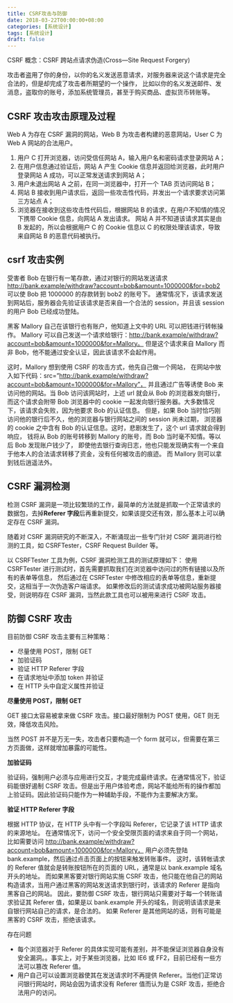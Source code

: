 ```yaml
---
title: CSRF攻击与防御
date: 2018-03-22T00:00:00+08:00
categories: [系统设计]
tags: [系统设计]
draft: false
---
```


CSRF 概念：CSRF 跨站点请求伪造(Cross—Site Request Forgery)

<!--more-->

攻击者盗用了你的身份，以你的名义发送恶意请求，对服务器来说这个请求是完全合法的，但是却完成了攻击者所期望的一个操作，
比如以你的名义发送邮件、发消息，盗取你的账号，添加系统管理员，甚至于购买商品、虚拟货币转账等。

## CSRF 攻击攻击原理及过程

Web A 为存在 CSRF 漏洞的网站，Web B 为攻击者构建的恶意网站，User C 为 Web A 网站的合法用户。

1. 用户 C 打开浏览器，访问受信任网站 A，输入用户名和密码请求登录网站 A；
2. 在用户信息通过验证后，网站 A 产生 Cookie 信息并返回给浏览器，此时用户登录网站 A 成功，可以正常发送请求到网站 A；
3. 用户未退出网站 A 之前，在同一浏览器中，打开一个 TAB 页访问网站 B；
4. 网站 B 接收到用户请求后，返回一些攻击性代码，并发出一个请求要求访问第三方站点 A；
5. 浏览器在接收到这些攻击性代码后，根据网站 B 的请求，在用户不知情的情况下携带 Cookie 信息，向网站 A 发出请求。
   网站 A 并不知道该请求其实是由 B 发起的，所以会根据用户 C 的 Cookie 信息以 C 的权限处理该请求，导致来自网站 B 的恶意代码被执行。

## csrf 攻击实例

受害者 Bob 在银行有一笔存款，通过对银行的网站发送请求 http://bank.example/withdraw?account=bob&amount=1000000&for=bob2
可以使 Bob 把 1000000 的存款转到 bob2 的账号下。
通常情况下，该请求发送到网站后，服务器会先验证该请求是否来自一个合法的 session，并且该 session 的用户 Bob 已经成功登陆。

黑客 Mallory 自己在该银行也有账户，他知道上文中的 URL 可以把钱进行转帐操作。
Mallory 可以自己发送一个请求给银行：http://bank.example/withdraw?account=bob&amount=1000000&for=Mallory。
但是这个请求来自 Mallory 而非 Bob，他不能通过安全认证，因此该请求不会起作用。

这时，Mallory 想到使用 CSRF 的攻击方式，他先自己做一个网站，
在网站中放入如下代码：src=”http://bank.example/withdraw?account=bob&amount=1000000&for=Mallory”，
并且通过广告等诱使 Bob 来访问他的网站。当 Bob 访问该网站时，上述 url 就会从 Bob 的浏览器发向银行，
而这个请求会附带 Bob 浏览器中的 cookie 一起发向银行服务器。大多数情况下，该请求会失败，因为他要求 Bob 的认证信息。
但是，如果 Bob 当时恰巧刚访问他的银行后不久，他的浏览器与银行网站之间的 session 尚未过期，
浏览器的 cookie 之中含有 Bob 的认证信息。这时，悲剧发生了，这个 url 请求就会得到响应，
钱将从 Bob 的账号转移到 Mallory 的账号，而 Bob 当时毫不知情。等以后 Bob 发现账户钱少了，
即使他去银行查询日志，他也只能发现确实有一个来自于他本人的合法请求转移了资金，没有任何被攻击的痕迹。
而 Mallory 则可以拿到钱后逍遥法外。

## CSRF 漏洞检测

检测 CSRF 漏洞是一项比较繁琐的工作，最简单的方法就是抓取一个正常请求的数据包，去掉**Referer 字段**后再重新提交，如果该提交还有效，那么基本上可以确定存在 CSRF 漏洞。

随着对 CSRF 漏洞研究的不断深入，不断涌现出一些专门针对 CSRF 漏洞进行检测的工具，如 CSRFTester，CSRF Request Builder 等。

以 CSRFTester 工具为例，CSRF 漏洞检测工具的测试原理如下：
使用 CSRFTester 进行测试时，首先需要抓取我们在浏览器中访问过的所有链接以及所有的表单等信息，
然后通过在 CSRFTester 中修改相应的表单等信息，重新提交，这相当于一次伪造客户端请求。
如果修改后的测试请求成功被网站服务器接受，则说明存在 CSRF 漏洞，当然此款工具也可以被用来进行 CSRF 攻击。

## 防御 CSRF 攻击

目前防御 CSRF 攻击主要有三种策略：

- 尽量使用 POST，限制 GET
- 加验证码
- 验证 HTTP Referer 字段
- 在请求地址中添加 token 并验证
- 在 HTTP 头中自定义属性并验证

**尽量使用 POST，限制 GET**

GET 接口太容易被拿来做 CSRF 攻击。接口最好限制为 POST 使用，GET 则无效，降低攻击风险。

当然 POST 并不是万无一失，攻击者只要构造一个 form 就可以，但需要在第三方页面做，这样就增加暴露的可能性。

**加验证码**

验证码，强制用户必须与应用进行交互，才能完成最终请求。在通常情况下，验证码能很好遏制 CSRF 攻击。但是出于用户体验考虑，网站不能给所有的操作都加上验证码。因此验证码只能作为一种辅助手段，不能作为主要解决方案。

**验证 HTTP Referer 字段**

根据 HTTP 协议，在 HTTP 头中有一个字段叫 Referer，它记录了该 HTTP 请求的来源地址。
在通常情况下，访问一个安全受限页面的请求来自于同一个网站，比如需要访问 http://bank.example/withdraw?account=bob&amount=1000000&for=Mallory，
用户必须先登陆 bank.example，然后通过点击页面上的按钮来触发转账事件。
这时，该转帐请求的 Referer 值就会是转账按钮所在的页面的 URL，通常是以 bank.example 域名开头的地址。
而如果黑客要对银行网站实施 CSRF 攻击，他只能在他自己的网站构造请求，当用户通过黑客的网站发送请求到银行时，该请求的 Referer 是指向黑客自己的网站。
因此，要防御 CSRF 攻击，银行网站只需要对于每一个转账请求验证其 Referer 值，如果是以 bank.example 开头的域名，则说明该请求是来自银行网站自己的请求，是合法的。
如果 Referer 是其他网站的话，则有可能是黑客的 CSRF 攻击，拒绝该请求。

存在问题

- 每个浏览器对于 Referer 的具体实现可能有差别，并不能保证浏览器自身没有安全漏洞。。事实上，对于某些浏览器，比如 IE6 或 FF2，目前已经有一些方法可以篡改 Referer 值。
- 用户自己可以设置浏览器使其在发送请求时不再提供 Referer。当他们正常访问银行网站时，网站会因为请求没有 Referer 值而认为是 CSRF 攻击，拒绝合法用户的访问。
